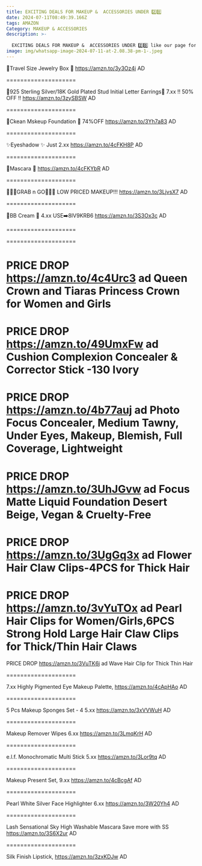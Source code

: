 ```yaml
---
title: EXCITING DEALS FOR MAKEUP &  ACCESSORIES UNDER 2️⃣0️⃣
date: 2024-07-11T08:49:39.166Z
tags: AMAZON
Category: MAKEUP & ACCESSORIES
description: >-
  
  EXCITING DEALS FOR MAKEUP &  ACCESSORIES UNDER 2️⃣0️⃣ like our page for more details https://www.facebook.com/profile.php?id=100063621219864
image: img/whatsapp-image-2024-07-11-at-2.08.38-pm-1-.jpeg
---
```

💍Travel Size Jewelry Box 💍
https://amzn.to/3y3Oz4i
AD

\====================

💎925 Sterling Silver/18K Gold Plated Stud Initial Letter Earrings💎
7.xx
‼️ 50% OFF ‼️
https://amzn.to/3zySBSW
AD

\====================

💓Ckean Mskeup Foundation 💓
74%OFF
https://amzn.to/3Yh7a83
AD

\====================

✨Eyeshadow ✨
Just 2.xx
https://amzn.to/4cFKH8P
AD

\====================

💞Mascara 💞
https://amzn.to/4cFKYbR
AD

\====================

🏃🏃‍♀️GRAB n GO🏃🏃‍♀️
LOW PRICED MAKEUP!!!
https://amzn.to/3LjvsX7
AD

\====================

💞BB Cream 💞
4.xx
USE➡️8IV9KRB6
https://amzn.to/3S3Ox3c
AD

\====================

\====================

PRICE DROP
https://amzn.to/4c4Urc3   ad
Queen Crown and Tiaras Princess Crown for Women and Girls
====================

PRICE DROP
https://amzn.to/49UmxFw   ad
Cushion Complexion Concealer & Corrector Stick -130 Ivory
====================

PRICE DROP
https://amzn.to/4b77auj   ad
Photo Focus Concealer, Medium Tawny, Under Eyes, Makeup, Blemish, Full Coverage, Lightweight
====================

PRICE DROP
https://amzn.to/3UhJGvw    ad
Focus Matte Liquid Foundation Desert Beige, Vegan & Cruelty-Free
====================

PRICE DROP
https://amzn.to/3UgGq3x    ad
Flower Hair Claw Clips-4PCS for Thick Hair
====================

PRICE DROP
https://amzn.to/3vYuTOx   ad
Pearl Hair Clips for Women/Girls,6PCS Strong Hold Large Hair Claw Clips for Thick/Thin Hair Claws
====================

PRICE DROP
https://amzn.to/3VuTK6j     ad
Wave Hair Clip for Thick Thin Hair

\====================

7.xx Highly Pigmented Eye Makeup Palette, 
https://amzn.to/4cApHAo 
AD

\====================

5 Pcs Makeup Sponges Set - 4 
5.xx
https://amzn.to/3xVVWuH
AD

\====================

Makeup Remover Wipes
6.xx
https://amzn.to/3LmqKrH
AD

\====================

e.l.f. Monochromatic Multi Stick
5.xx 
https://amzn.to/3Lor9tq
AD

\====================

Makeup Present Set, 
9.xx
https://amzn.to/4cBcgAf
AD

\====================

Pearl White Silver Face Highlighter
6.xx
https://amzn.to/3W20Yh4
AD

\====================

Lash Sensational Sky High Washable Mascara 
Save more with SS
https://amzn.to/3S6X2ur
AD

\====================

Silk Finish Lipstick, 
https://amzn.to/3zxKDJw
AD